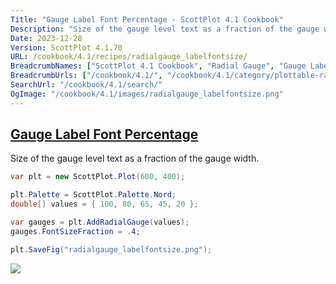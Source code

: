 ```yaml
---
Title: "Gauge Label Font Percentage - ScottPlot 4.1 Cookbook"
Description: "Size of the gauge level text as a fraction of the gauge width."
Date: 2023-12-28
Version: ScottPlot 4.1.70
URL: /cookbook/4.1/recipes/radialgauge_labelfontsize/
BreadcrumbNames: ["ScottPlot 4.1 Cookbook", "Radial Gauge", "Gauge Label Font Percentage"]
BreadcrumbUrls: ["/cookbook/4.1/", "/cookbook/4.1/category/plottable-radialgauge", "/cookbook/4.1/recipes/radialgauge_labelfontsize/"]
SearchUrl: "/cookbook/4.1/search/"
OgImage: "/cookbook/4.1/images/radialgauge_labelfontsize.png"
---
```


<h2><a id='gauge-label-font-percentage' href='/cookbook/4.1/recipes/radialgauge_labelfontsize/'>Gauge Label Font Percentage</a></h2>

Size of the gauge level text as a fraction of the gauge width.

```cs
var plt = new ScottPlot.Plot(600, 400);

plt.Palette = ScottPlot.Palette.Nord;
double[] values = { 100, 80, 65, 45, 20 };

var gauges = plt.AddRadialGauge(values);
gauges.FontSizeFraction = .4;

plt.SaveFig("radialgauge_labelfontsize.png");
```

<img src='../../images/radialgauge_labelfontsize.png' class='d-block mx-auto my-5' />


